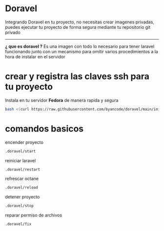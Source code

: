 # Doravel

Integrando Doravel en tu proyecto, no necesitas crear imagenes privadas, puedes ejecutar tu proyecto de forma segura mediante tu repositorio git privado

---

**¿ que es doravel ?**
Es una imagen con todo lo necesario para tener laravel funcionando junto con un mecanismo para omitir varios procedimientos a la hora de instalar en el servidor

# crear y registra las claves ssh para tu proyecto

Instala en tu servidor **Fedora** de manera rapida y segura

```bash
bash <(curl https://raw.githubusercontent.com/byancode/doravel/main/init)
```

# comandos basicos

encender proyecto

```bash
.doravel/start
```

reiniciar laravel

```bash
.doravel/restart
```

refrescar octane

```bash
.doravel/reload
```

detener proyecto

```bash
.doravel/stop
```

reparar permiso de archivos

```bash
.doravel/fix
```
